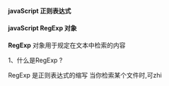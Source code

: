 #### javaScript 正则表达式



#### javaScript RegExp 对象

**RegExp** 对象用于规定在文本中检索的内容

1、什么是RegExp ? 

RegExp 是正则表达式的缩写
当你检索某个文件时,可zhi